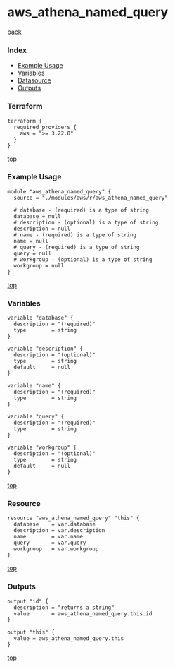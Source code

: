 # aws_athena_named_query

[back](../aws.md)

### Index

- [Example Usage](#example-usage)
- [Variables](#variables)
- [Datasource](#datasource)
- [Outputs](#outputs)

### Terraform

```hcl
terraform {
  required_providers {
    aws = ">= 3.22.0"
  }
}
```

[top](#index)

### Example Usage

```hcl
module "aws_athena_named_query" {
  source = "./modules/aws/r/aws_athena_named_query"

  # database - (required) is a type of string
  database = null
  # description - (optional) is a type of string
  description = null
  # name - (required) is a type of string
  name = null
  # query - (required) is a type of string
  query = null
  # workgroup - (optional) is a type of string
  workgroup = null
}
```

[top](#index)

### Variables

```hcl
variable "database" {
  description = "(required)"
  type        = string
}

variable "description" {
  description = "(optional)"
  type        = string
  default     = null
}

variable "name" {
  description = "(required)"
  type        = string
}

variable "query" {
  description = "(required)"
  type        = string
}

variable "workgroup" {
  description = "(optional)"
  type        = string
  default     = null
}
```

[top](#index)

### Resource

```hcl
resource "aws_athena_named_query" "this" {
  database    = var.database
  description = var.description
  name        = var.name
  query       = var.query
  workgroup   = var.workgroup
}
```

[top](#index)

### Outputs

```hcl
output "id" {
  description = "returns a string"
  value       = aws_athena_named_query.this.id
}

output "this" {
  value = aws_athena_named_query.this
}
```

[top](#index)